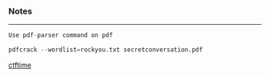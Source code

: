 ### Notes

---

```py
Use pdf-parser command on pdf

pdfcrack --wordlist=rockyou.txt secretconversation.pdf
```

[ctftime](https://ctftime.org/writeup/7488)
